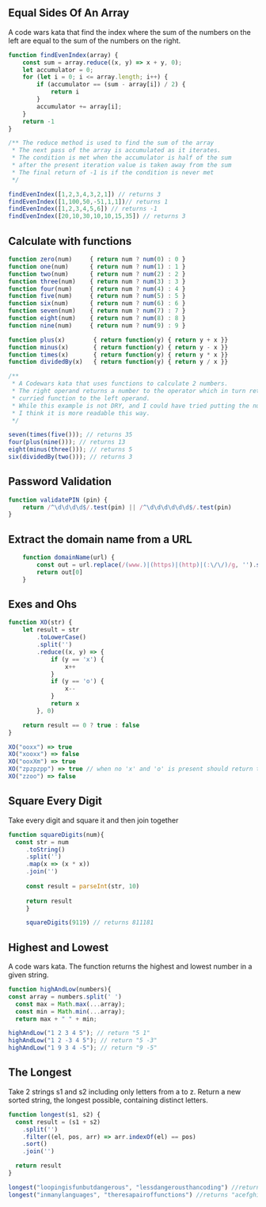 ## Equal Sides Of An Array

A code wars kata that find the index where the sum of the numbers on the left are equal to the sum of the numbers on the right.

```javascript
function findEvenIndex(array) {
    const sum = array.reduce((x, y) => x + y, 0);
    let accumulator = 0;
    for (let i = 0; i <= array.length; i++) {
        if (accumulator == (sum - array[i]) / 2) {
            return i
        }
        accumulator += array[i];
    }
    return -1
}

/** The reduce method is used to find the sum of the array
 * The next pass of the array is accumulated as it iterates.
 * The condition is met when the accumulator is half of the sum 
 * after the present iteration value is taken away from the sum
 * The final return of -1 is if the condition is never met
 */
```

```javascript
findEvenIndex([1,2,3,4,3,2,1]) // returns 3
findEvenIndex([1,100,50,-51,1,1])// returns 1
findEvenIndex([1,2,3,4,5,6]) // returns -1
findEvenIndex([20,10,30,10,10,15,35]) // returns 3
```

## Calculate with functions

```javascript
function zero(num)     { return num ? num(0) : 0 }
function one(num)      { return num ? num(1) : 1 }
function two(num)      { return num ? num(2) : 2 }
function three(num)    { return num ? num(3) : 3 }
function four(num)     { return num ? num(4) : 4 }
function five(num)     { return num ? num(5) : 5 }
function six(num)      { return num ? num(6) : 6 }
function seven(num)    { return num ? num(7) : 7 }
function eight(num)    { return num ? num(8) : 8 }
function nine(num)     { return num ? num(9) : 9 }

function plus(x)        { return function(y) { return y + x }}
function minus(x)       { return function(y) { return y - x }}
function times(x)       { return function(y) { return y * x }}
function dividedBy(x)   { return function(y) { return y / x }}

/**
 * A Codewars kata that uses functions to calculate 2 numbers.
 * The right operand returns a number to the operator which in turn returns a 
 * curried function to the left operand.
 * While this example is not DRY, and I could have tried putting the numbers into an array
 * I think it is more readable this way.
 */
```
```javascript
seven(times(five())); // returns 35
four(plus(nine())); // returns 13
eight(minus(three())); // returns 5
six(dividedBy(two())); // returns 3
```
## Password Validation

```javascript
function validatePIN (pin) {
    return /^\d\d\d\d$/.test(pin) || /^\d\d\d\d\d\d$/.test(pin)
}
```
## Extract the domain name from a URL

```javascript
    function domainName(url) {
        const out = url.replace(/(www.)|(https)|(http)|(:\/\/)/g, '').split('.')
        return out[0]
    }
```
## Exes and Ohs

```javascript
function XO(str) {
    let result = str
        .toLowerCase()
        .split('')
        .reduce((x, y) => {
            if (y == 'x') {
                x++
            }
            if (y == 'o') {
                x--
            }
            return x
        }, 0)

    return result == 0 ? true : false
}
```
```javascript
XO("ooxx") => true
XO("xooxx") => false
XO("ooxXm") => true
XO("zpzpzpp") => true // when no 'x' and 'o' is present should return true
XO("zzoo") => false
```

## Square Every Digit

Take every digit and square it and then join together

```javascript
function squareDigits(num){
  const str = num
     .toString()
     .split('')
     .map(x => (x * x)) 
     .join('')
     
     const result = parseInt(str, 10)
     
     return result    
     }
```
```javascript
     squareDigits(9119) // returns 811181
```


## Highest and Lowest

A code wars kata. The function returns the highest and lowest number in a given string.

```javascript
function highAndLow(numbers){
const array = numbers.split(' ')
  const max = Math.max(...array);
  const min = Math.min(...array);
  return max + " " + min;
  ```

```javascript
highAndLow("1 2 3 4 5"); // return "5 1"
highAndLow("1 2 -3 4 5"); // return "5 -3"
highAndLow("1 9 3 4 -5"); // return "9 -5"
```

## The Longest

Take 2 strings s1 and s2 including only letters from a to z. Return a new sorted string, the longest possible, containing distinct letters.

```javascript
function longest(s1, s2) {
  const result = (s1 + s2)
    .split('')
    .filter((el, pos, arr) => arr.indexOf(el) == pos)
    .sort()
    .join('')

  return result
}
```

```javascript
longest("loopingisfunbutdangerous", "lessdangerousthancoding") //returns "abcdefghilnoprstu"
longest("inmanylanguages", "theresapairoffunctions") //returns "acefghilmnoprstuy"
```
